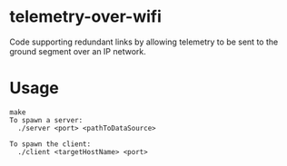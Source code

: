 telemetry-over-wifi
===================

Code supporting redundant links by allowing telemetry to be sent to the ground segment over an IP network.


Usage
=====
    make
    To spawn a server:
      ./server <port> <pathToDataSource>

    To spawn the client:
      ./client <targetHostName> <port>
